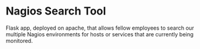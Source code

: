 # Nagios Search Tool

Flask app, deployed on apache, that allows fellow employees to search our multiple Nagios environments for hosts or services that are currently being monitored.

